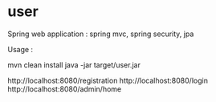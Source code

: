 # user
Spring web application : spring mvc, spring security, jpa

Usage : 

mvn clean install
java -jar target/user.jar

http://localhost:8080/registration
http://localhost:8080/login
http://localhost:8080/admin/home
